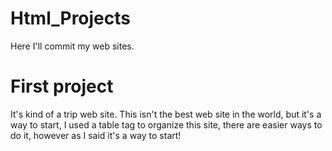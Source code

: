 # Html_Projects
Here I'll commit my web sites.

# First project
It's kind of a trip web site.
This isn't the best web site in the world, but it's a way to start,
I used a table tag to organize this site, there are easier ways to do it,
however as I said it's a way to start!
